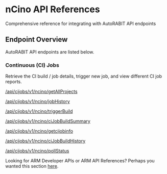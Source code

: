 # nCino API References

Comprehensive reference for integrating with AutoRABIT API endpoints

## Endpoint Overview <a href="#endpoint-overview" id="endpoint-overview"></a>

AutoRABIT API endpoints are listed below.

### **Continuous (CI) Jobs**

Retrieve the CI build / job details, trigger new job, and view different CI job reports.

[/api/cijobs/v1/ncino/getAllProjects](https://documenter.getpostman.com/view/35959276/2sA3QwdAaS#c5683af0-82c3-473e-bb2e-5f4bbbb5b948)&#x20;

[/api/cijobs/v1/ncino/jobHistory](https://documenter.getpostman.com/view/35959276/2sA3QwdAaS#e942aa30-6f6b-43b4-a126-f249736068b4)&#x20;

[/api/cijobs/v1/ncino/triggerBuild](https://documenter.getpostman.com/view/35959276/2sA3QwdAaS#e0af79bd-e099-4ee3-ab8a-3dd68c571868)&#x20;

[/api/cijobs/v1/ncino/ciJobBuildSummary](https://documenter.getpostman.com/view/35959276/2sA3QwdAaS#b588c95a-2fed-43be-9634-c2e913bdab36)&#x20;

[/api/cijobs/v1/ncino/getcijobinfo](https://documenter.getpostman.com/view/35959276/2sA3QwdAaS#7043dc37-8984-4cea-8d01-684adbde3922)&#x20;

[/api/cijobs/v1/ncino/ciJobBuildHistory](https://documenter.getpostman.com/view/35959276/2sA3QwdAaS#498dac72-224d-4a44-b756-20d31791c7a1)&#x20;

[/api/cijobs/v1/ncino/pollStatus](https://documenter.getpostman.com/view/35959276/2sA3QwdAaS#ec2b3059-996d-41f8-a4b5-a7f82512056a)&#x20;

Looking for ARM Developer APIs or ARM API References? Perhaps you wanted this section [here](https://knowledgebase.autorabit.com/product-guides/arm/introduction-to-arm-developer-apis).&#x20;
